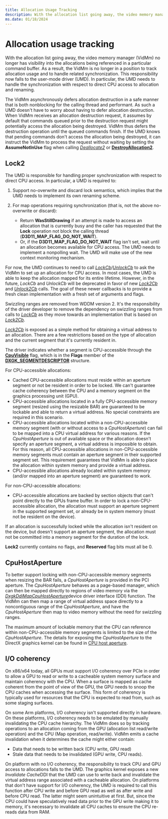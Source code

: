 ```yaml
---
title: Allocation Usage Tracking
description: With the allocation list going away, the video memory manager no longer has visibility into the allocations being referenced in a particular command buffer.
ms.date: 01/18/2024
---
```


# Allocation usage tracking

With the allocation list going away, the video memory manager (VidMm) no longer has visibility into the allocations being referenced in a particular command buffer. As a result, the VidMm is no longer in a position to track allocation usage and to handle related synchronization. This responsibility now falls to the user-mode driver (UMD). In particular, the UMD needs to handle the synchronization with respect to direct CPU access to allocation and renaming.

The VidMm asynchronously defers allocation destruction in a safe manner that is both nonblocking for the calling thread and performant. As such a UMD doesn't have to worry about having to defer allocation destruction. When VidMm receives an allocation destruction request, it assumes by default that commands queued prior to the destruction request might potentially access the allocation being destroyed. VidMm thus defers the destruction operation until the queued commands finish. If the UMD knows that pending commands don't access the allocation being destroyed, it can instruct the VidMm to process the request without waiting by setting the **AssumeNotInUse** flag when calling [*Deallocate2*](/windows-hardware/drivers/ddi/d3dumddi/nc-d3dumddi-pfnd3dddi_deallocate2cb) or [**DestroyAllocation2**](/windows-hardware/drivers/ddi/d3dkmthk/nf-d3dkmthk-d3dkmtdestroyallocation2).

## Lock2

The UMD is responsible for handling proper synchronization with respect to direct CPU access. In particular, a UMD is required to:

1. Support no-overwrite and discard lock semantics, which implies that the UMD needs to implement its own renaming scheme.
2. For map operations requiring synchronization (that is, not the above no-overwrite or discard):

   - Return **WasStillDrawing** if an attempt is made to access an allocation that is currently busy and the caller has requested that the **Lock** operation not block the calling thread (**D3D11_MAP_FLAG_DO_NOT_WAIT**).
   - Or, if the **D3D11_MAP_FLAG_DO_NOT_WAIT** flag isn't set, wait until an allocation becomes available for CPU access. The UMD needs to implement a nonpolling wait. The UMD will make use of the new context monitoring mechanism.

For now, the UMD continues to need to call [*LockCb*](/windows-hardware/drivers/ddi/d3dumddi/nc-d3dumddi-pfnd3dddi_lockcb)/[*UnlockCb*](/windows-hardware/drivers/ddi/d3dumddi/nc-d3dumddi-pfnd3dddi_unlockcb) to ask the VidMm to set up an allocation for CPU access. In most cases, the UMD is able to keep the allocation mapped for its entire lifetime. However, in the future, *LockCb* and *UnlockCb* will be deprecated in favor of new [*Lock2Cb*](/windows-hardware/drivers/ddi/d3dumddi/nc-d3dumddi-pfnd3dddi_lock2cb) and [*Unlock2Cb*](/windows-hardware/drivers/ddi/d3dumddi/nc-d3dumddi-pfnd3dddi_unlock2cb) calls. The goal of these newer callbacks is to provide a fresh clean implementation with a fresh set of arguments and flags.

Swizzling ranges are removed from WDDM version 2. It's the responsibility of the driver developer to remove the dependency on swizzling ranges from calls to [*LockCb*](/windows-hardware/drivers/ddi/d3dumddi/nc-d3dumddi-pfnd3dddi_lockcb) as they move towards an implementation that is based on [*Lock2Cb*](/windows-hardware/drivers/ddi/d3dumddi/nc-d3dumddi-pfnd3dddi_lock2cb).

[*Lock2Cb*](/windows-hardware/drivers/ddi/d3dumddi/nc-d3dumddi-pfnd3dddi_lock2cb) is exposed as a simple method for obtaining a virtual address to an allocation. There are a few restrictions based on the type of allocation and the current segment that it's currently resident in.

The driver indicates whether a segment is CPU-accessible through the [**CpuVisible**](/windows-hardware/drivers/ddi/d3dkmddi/ns-d3dkmddi-_dxgk_segmentflags) flag, which is in the **Flags** member of the [**DXGK_SEGMENTDESCRIPTOR**](/windows-hardware/drivers/ddi/d3dkmddi/ns-d3dkmddi-_dxgk_segmentflags) structure.

For CPU-accessible allocations:

- Cached CPU-accessible allocations must reside within an aperture segment or not be resident in order to be locked. We can't guarantee cache coherency between the CPU and a memory segment on the graphics processing unit (GPU).
- CPU-accessible allocations located in a fully CPU-accessible memory segment (resized using the resizable BAR) are guaranteed to be lockable and able to return a virtual address. No special constraints are required in this scenario.
- CPU-accessible allocations located within a non-CPU-accessible memory segment (with or without access to a *CpuHostAperture*) can fail to be mapped into a CPU virtual address for various reasons. If the *CpuHostAperture* is out of available space or the allocation doesn't specify an aperture segment, a virtual address is impossible to obtain. For this reason, all CPU-accessible allocations in non-CPU-accessible memory segments must contain an aperture segment in their supported segment set. This requirement guarantees that VidMm is able to place the allocation within system memory and provide a virtual address.
- CPU-accessible allocations already located within system memory (and/or mapped into an aperture segment) are guaranteed to work.

For non-CPU-accessible allocations:

- CPU-accessible allocations are backed by section objects that can't point directly to the GPUs frame buffer. In order to lock a non-CPU-accessible allocation, the allocation must support an aperture segment in the supported segment set, or already be in system memory (must not be resident on the device).

If an allocation is successfully locked while the allocation isn't resident on the device, but doesn't support an aperture segment, the allocation must not be committed into a memory segment for the duration of the lock.

**Lock2** currently contains no flags, and **Reserved** flag bits must all be 0.

## CpuHostAperture

To better support locking with non-CPU-accessible memory segments when resizing the BAR fails, a *CpuHostAperture* is provided in the PCI aperture. The *CpuHostAperture* behaves as a page-based manager, which can then be mapped directly to regions of video memory via the [*DxgkDdiMapCpuHostAperture*](/windows-hardware/drivers/ddi/d3dkmddi/nc-d3dkmddi-dxgkddi_mapcpuhostaperture)device driver interface (DDI) function. The VidMm can then map a range of virtual address space directly to a noncontiguous range of the *CpuHostAperture*, and have the *CpuHostAperture* then map to video memory without the need for swizzling ranges.

The maximum amount of lockable memory that the CPU can reference within non-CPU-accessible memory segments is limited to the size of the *CpuHostAperture*. The details for exposing the *CpuHostAperture* to the DirectX graphics kernel can be found in [CPU host aperture](cpu-host-aperature.md).

## I/O coherency

On x86/x64 today, all GPUs must support I/O coherency over PCIe in order to allow a GPU to read or write to a cacheable system memory surface and maintain coherency with the CPU. When a surface is mapped as cache coherent from the point of view of the GPU, the GPU needs to snoop the CPU caches when accessing the surface. This form of coherency is typically used for resources that the CPU is expected to read from, such as some staging surfaces.

On some Arm platforms, I/O coherency isn't supported directly in hardware. On these platforms, I/O coherency needs to be emulated by manually invalidating the CPU cache hierarchy. The VidMm does so by tracking operations to an allocation coming from the GPU (allocation list read/write operation) and the CPU (Map operation, read/write). VidMm emits a cache invalidation when it determines the cache might either contain:

- Data that needs to be written back (CPU write, GPU read)
- Stale data that needs to be invalidated (GPU write, CPU reads).

On platform with no I/O coherency, the responsibility to track CPU and GPU access to allocations falls to the UMD. The graphics kernel exposes a new *Invalidate Cache*DDI that the UMD can use to write back and invalidate the virtual address range associated with a cacheable allocation. On platforms that don't have support for I/O coherency, the UMD is required to call this function after CPU write and before GPU read as well as after write and before CPU read. The latter might seem unintuitive at first. But, since the CPU could have speculatively read data prior to the GPU write making it to memory, it's necessary to invalidate all CPU caches to ensure the CPU re-reads data from RAM.
